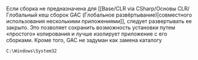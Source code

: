 Если сборка не предназначена для [[Base/CLR via CSharp/Основы CLR/Глобальный кеш сборок GAC (Глобальное развёртывание)\|совместного использования несколькими приложениями]], следует развертывать ее закрыто. Это позволяет сохранить возможность установки путем «простого» копирования и лучше изолирует приложение с его сборками. Кроме того, GAC не задуман как замена каталогу
```
C:\Windows\System32
```
